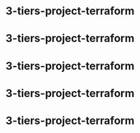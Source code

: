 # 3-tiers-project-terraform
# 3-tiers-project-terraform
# 3-tiers-project-terraform
# 3-tiers-project-terraform
# 3-tiers-project-terraform
